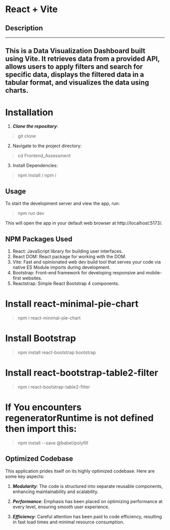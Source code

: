 # React + Vite

## Description

---
This is a Data Visualization Dashboard built using Vite. It retrieves data from a
provided API, allows users to apply filters and search for specific data, displays the filtered
data in a tabular format, and visualizes the data using charts.
---

# Installation

1. ***Clone the repository***: 

> git clone [<repository-url>](https://github.com/Sukhendu2000/Data-Visualization-Dashboard.git)

2. Navigate to the project directory: 

> cd Frontend_Assessment

3. Install Dependencies: 

> npm install / npm i

## Usage 

To start the development server and view the app, run: 
> npm run dev

This will open the app in your default web browser at http://localhost:5173/.

## NPM Packages Used

1. React: JavaScript library for building user interfaces.
2. React DOM: React package for working with the DOM.
3. Vite: Fast and opinionated web dev build tool that serves your code via native ES Module imports during development.
4. Bootstrap: Front-end framework for developing responsive and mobile-first websites.
5. Reactstrap: Simple React Bootstrap 4 components.

# Install react-minimal-pie-chart

> npm i react-minimal-pie-chart   

# Install Bootstrap

> npm install react-bootstrap bootstrap

# Install react-bootstrap-table2-filter  

> npm i react-bootstrap-table2-filter  

# If You encounters regeneratorRuntime is not defined then import this: 

> npm install --save @babel/polyfill


## Optimized Codebase

This application prides itself on its highly optimized codebase. Here are some key aspects:

1. ***Modularity***: The code is structured into separate reusable components, enhancing maintainability and scalability.

2. ***Performance***: Emphasis has been placed on optimizing performance at every level, ensuring smooth user experience.

3. ***Efficiency***: Careful attention has been paid to code efficiency, resulting in fast load times and minimal resource consumption.



